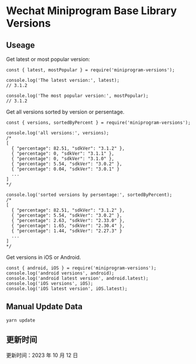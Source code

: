 
# Wechat Miniprogram Base Library Versions

## Useage

Get latest or most popular version:

```;
const { latest, mostPopular } = require('miniprogram-versions');

console.log('The latest version:', latest);
// 3.1.2

console.log('The most popular version:', mostPopular);
// 3.1.2

```

Get all versions sorted by version or persentage.

```
const { versions, sortedByPercent } = require('miniprogram-versions');

console.log('all versions:', versions);
/*
[
  { "percentage": 82.51, "sdkVer": "3.1.2" },
  { "percentage": 0, "sdkVer": "3.1.1" },
  { "percentage": 0, "sdkVer": "3.1.0" },
  { "percentage": 5.54, "sdkVer": "3.0.2" },
  { "percentage": 0.04, "sdkVer": "3.0.1" }
  ...
]
*/

console.log('sorted versions by persentage:', sortedByPercent);
/*
[
  { "percentage": 82.51, "sdkVer": "3.1.2" },
  { "percentage": 5.54, "sdkVer": "3.0.2" },
  { "percentage": 2.63, "sdkVer": "2.33.0" },
  { "percentage": 1.65, "sdkVer": "2.30.4" },
  { "percentage": 1.44, "sdkVer": "2.27.3" }
  ...
]
*/
```

Get versions in iOS or Android.

```
const { android, iOS } = require('miniprogram-versions');
console.log('android versions', android);
console.log('android latest version', android.latest);
console.log('iOS versions', iOS);
console.log('iOS latest version', iOS.latest);
```

## Manual Update Data

```
yarn update
```

## 更新时间

更新时间：2023 年 10 月 12 日
